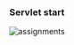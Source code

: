 ### Servlet start

![assignments](https://github.com/shreeshailaya/c-dac/blob/main/Advanced%20Java/Media/Assignments/13-8-d4.png)




